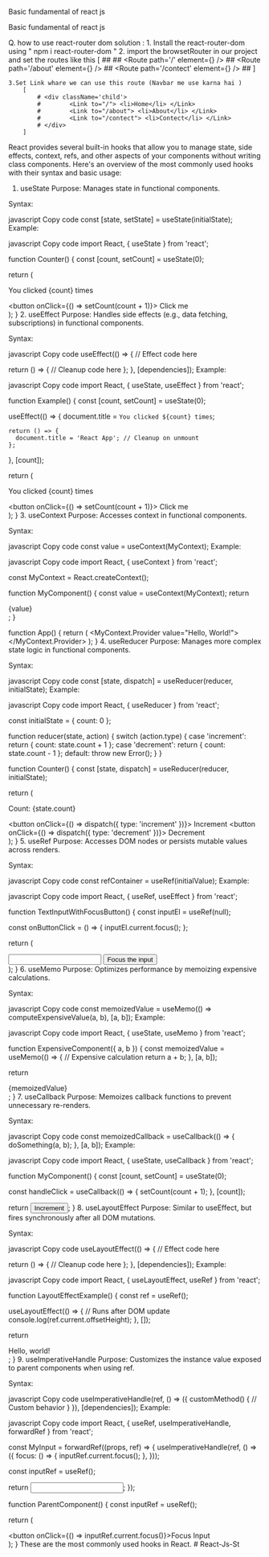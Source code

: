 Basic fundamental of react js                



Basic fundamental of react js                

Q.  how to use react-router dom
solution :
    1. Install the react-router-dom using    " npm i react-router-dom "
    2. import the browsetRouter in our project and set the routes like this
        [
            ## <Routes >
            ## <Route path='/' element={<Home />} />
            ## <Route path='/about' element={<About />} />
            ## <Route path='/contect' element={<Contect />} />
            ## </Routes>
        ]

    3.Set Link whare we can use this route (Navbar me use karna hai )
        [
            # <div className='child'>
            #        <Link to="/"> <li>Home</li> </Link>
            #        <Link to="/about"> <li>About</li> </Link>
            #        <Link to="/contect"> <li>Contect</li> </Link>  
            # </div>
        ]




<!--  All Hooks with syntex -->

React provides several built-in hooks that allow you to manage state, side effects, context, refs, and other aspects of your components without writing class components. Here's an overview of the most commonly used hooks with their syntax and basic usage:

1. useState
Purpose: Manages state in functional components.

Syntax:

javascript
Copy code
const [state, setState] = useState(initialState);
Example:

javascript
Copy code
import React, { useState } from 'react';

function Counter() {
  const [count, setCount] = useState(0);

  return (
    <div>
      <p>You clicked {count} times</p>
      <button onClick={() => setCount(count + 1)}>
        Click me
      </button>
    </div>
  );
}
2. useEffect
Purpose: Handles side effects (e.g., data fetching, subscriptions) in functional components.

Syntax:

javascript
Copy code
useEffect(() => {
  // Effect code here

  return () => {
    // Cleanup code here
  };
}, [dependencies]);
Example:

javascript
Copy code
import React, { useState, useEffect } from 'react';

function Example() {
  const [count, setCount] = useState(0);

  useEffect(() => {
    document.title = `You clicked ${count} times`;

    return () => {
      document.title = 'React App'; // Cleanup on unmount
    };
  }, [count]);

  return (
    <div>
      <p>You clicked {count} times</p>
      <button onClick={() => setCount(count + 1)}>
        Click me
      </button>
    </div>
  );
}
3. useContext
Purpose: Accesses context in functional components.

Syntax:

javascript
Copy code
const value = useContext(MyContext);
Example:

javascript
Copy code
import React, { useContext } from 'react';

const MyContext = React.createContext();

function MyComponent() {
  const value = useContext(MyContext);
  return <div>{value}</div>;
}

function App() {
  return (
    <MyContext.Provider value="Hello, World!">
      <MyComponent />
    </MyContext.Provider>
  );
}
4. useReducer
Purpose: Manages more complex state logic in functional components.

Syntax:

javascript
Copy code
const [state, dispatch] = useReducer(reducer, initialState);
Example:

javascript
Copy code
import React, { useReducer } from 'react';

const initialState = { count: 0 };

function reducer(state, action) {
  switch (action.type) {
    case 'increment':
      return { count: state.count + 1 };
    case 'decrement':
      return { count: state.count - 1 };
    default:
      throw new Error();
  }
}

function Counter() {
  const [state, dispatch] = useReducer(reducer, initialState);

  return (
    <div>
      <p>Count: {state.count}</p>
      <button onClick={() => dispatch({ type: 'increment' })}>
        Increment
      </button>
      <button onClick={() => dispatch({ type: 'decrement' })}>
        Decrement
      </button>
    </div>
  );
}
5. useRef
Purpose: Accesses DOM nodes or persists mutable values across renders.

Syntax:

javascript
Copy code
const refContainer = useRef(initialValue);
Example:

javascript
Copy code
import React, { useRef, useEffect } from 'react';

function TextInputWithFocusButton() {
  const inputEl = useRef(null);

  const onButtonClick = () => {
    inputEl.current.focus();
  };

  return (
    <div>
      <input ref={inputEl} type="text" />
      <button onClick={onButtonClick}>Focus the input</button>
    </div>
  );
}
6. useMemo
Purpose: Optimizes performance by memoizing expensive calculations.

Syntax:

javascript
Copy code
const memoizedValue = useMemo(() => computeExpensiveValue(a, b), [a, b]);
Example:

javascript
Copy code
import React, { useState, useMemo } from 'react';

function ExpensiveComponent({ a, b }) {
  const memoizedValue = useMemo(() => {
    // Expensive calculation
    return a + b;
  }, [a, b]);

  return <div>{memoizedValue}</div>;
}
7. useCallback
Purpose: Memoizes callback functions to prevent unnecessary re-renders.

Syntax:

javascript
Copy code
const memoizedCallback = useCallback(() => {
  doSomething(a, b);
}, [a, b]);
Example:

javascript
Copy code
import React, { useState, useCallback } from 'react';

function MyComponent() {
  const [count, setCount] = useState(0);

  const handleClick = useCallback(() => {
    setCount(count + 1);
  }, [count]);

  return <button onClick={handleClick}>Increment</button>;
}
8. useLayoutEffect
Purpose: Similar to useEffect, but fires synchronously after all DOM mutations.

Syntax:

javascript
Copy code
useLayoutEffect(() => {
  // Effect code here

  return () => {
    // Cleanup code here
  };
}, [dependencies]);
Example:

javascript
Copy code
import React, { useLayoutEffect, useRef } from 'react';

function LayoutEffectExample() {
  const ref = useRef();

  useLayoutEffect(() => {
    // Runs after DOM update
    console.log(ref.current.offsetHeight);
  }, []);

  return <div ref={ref}>Hello, world!</div>;
}
9. useImperativeHandle
Purpose: Customizes the instance value exposed to parent components when using ref.

Syntax:

javascript
Copy code
useImperativeHandle(ref, () => ({
  customMethod() {
    // Custom behavior
  }
}), [dependencies]);
Example:

javascript
Copy code
import React, { useRef, useImperativeHandle, forwardRef } from 'react';

const MyInput = forwardRef((props, ref) => {
  useImperativeHandle(ref, () => ({
    focus: () => {
      inputRef.current.focus();
    },
  }));
  
  const inputRef = useRef();
  
  return <input ref={inputRef} />;
});

function ParentComponent() {
  const inputRef = useRef();
  
  return (
    <div>
      <MyInput ref={inputRef} />
      <button onClick={() => inputRef.current.focus()}>Focus Input</button>
    </div>
  );
}
These are the most commonly used hooks in React.
#   R e a c t - J s - S t  
 